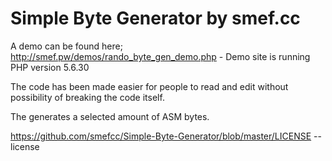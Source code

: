 # Simple Byte Generator by smef.cc

A demo can be found here; http://smef.pw/demos/rando_byte_gen_demo.php - Demo site is running PHP version 5.6.30

The code has been made easier for people to read and edit without possibility of breaking the code itself.

The generates a selected amount of ASM bytes.

https://github.com/smefcc/Simple-Byte-Generator/blob/master/LICENSE -- license
